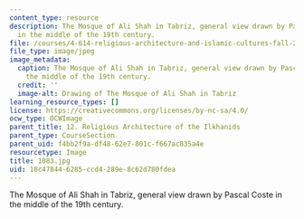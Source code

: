 ```yaml
---
content_type: resource
description: The Mosque of Ali Shah in Tabriz, general view drawn by Pascal Coste
  in the middle of the 19th century.
file: /courses/4-614-religious-architecture-and-islamic-cultures-fall-2002/18c478446285ccd4289e8c62d780fdea_1083.jpg
file_type: image/jpeg
image_metadata:
  caption: The Mosque of Ali Shah in Tabriz, general view drawn by Pascal Coste in
    the middle of the 19th century.
  credit: ''
  image-alt: Drawing of The Mosque of Ali Shah in Tabriz
learning_resource_types: []
license: https://creativecommons.org/licenses/by-nc-sa/4.0/
ocw_type: OCWImage
parent_title: 12. Religious Architecture of the Ilkhanids
parent_type: CourseSection
parent_uid: f4bb2f9a-df48-62e7-801c-f667ac835a4e
resourcetype: Image
title: 1083.jpg
uid: 18c47844-6285-ccd4-289e-8c62d780fdea
---
```

The Mosque of Ali Shah in Tabriz, general view drawn by Pascal Coste in the middle of the 19th century.